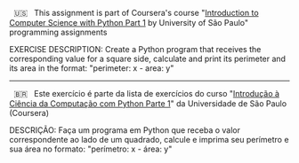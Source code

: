 &nbsp; 🇺🇸 &nbsp; This assignment is part of Coursera's course "[Introduction to Computer Science with Python Part 1](https://www.coursera.org/learn/ciencia-computacao-python-conceitos) by University of São Paulo" programming assignments

EXERCISE DESCRIPTION: Create a Python program that receives the corresponding value for a square side, calculate and print its perimeter and its area in the format: "perimeter: x - area: y"


-------------------------------------------------------------------------------------------------------------------------------------------------------


&nbsp; 🇧🇷 &nbsp; Este exercício é parte da lista de exercícios do curso "[Introdução à Ciência da Computação com Python Parte 1](https://www.coursera.org/learn/ciencia-computacao-python-conceitos)" da Universidade de São Paulo (Coursera) 


DESCRIÇÃO: Faça um programa em Python que receba o valor correspondente ao lado de um quadrado, calcule e imprima seu perímetro e sua área no formato: "perímetro: x - área: y"
